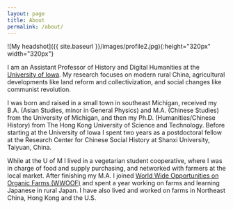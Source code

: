 ```yaml
---
layout: page
title: About
permalink: /about/
---
```


![My headshot]({{ site.baseurl }}/images/profile2.jpg){:height="320px" width="320px"}

I am an Assistant Professor of History and Digital Humanities at the [University of Iowa][2]. My research focuses on modern rural China, agricultural developments like land reform and collectivization, and social changes like communist revolution.

I was born and raised in a small town in southeast Michigan, received my B.A. (Asian Studies, minor in General Physics) and M.A. (Chinese Studies) from the University of Michigan, and then my Ph.D. (Humanities/Chinese History) from The Hong Kong University of Science and Technology. Before starting at the University of Iowa I spent two years as a postdoctoral fellow at the Research Center for Chinese Social History at Shanxi University, Taiyuan, China.

While at the U of M I lived in a vegetarian student cooperative, where I was in charge of food and supply purchasing, and networked with farmers at the local market. After finishing my M.A. I joined [World Wide Opportunities on Organic Farms (WWOOF)][1] and spent a year working on farms and learning Japanese in rural Japan. I have also lived and worked on farms in Northeast China, Hong Kong and the U.S.

[1]:http://www.wwoof.net/
[2]:https://clas.uiowa.edu/history/people/matthew-noellert